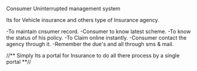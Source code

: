 Consumer Uninterrupted management system

Its for Vehicle insurance and others type of Insurance agency.

-To maintain cnsumer record.
-Consumer to know latest scheme.
-To know the status of his policy.
-To Claim online instantly.
-Consumer contact the agency through it.
-Remember the due's and all through sms & mail.


//** Simply Its a portal for Insurance to do all there process by a single portal **//